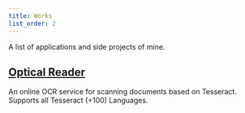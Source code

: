 ```yaml
---
title: Works
list_order: 2
---
```


<p class="message">
  A list of applications and side projects of mine.
</p>

## [Optical Reader](https://www.opticalreader.net)
  An online OCR service for scanning documents based on Tesseract.    
  Supports all Tesseract (+100) Languages.

